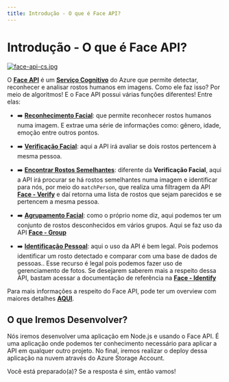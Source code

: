 ```yaml
---
title: Introdução - O que é Face API?
---
```


# Introdução - O que é Face API?

[![face-api-cs.jpg](https://i.postimg.cc/50PDbW4R/face-api-cs.jpg)](https://postimg.cc/phFsJ7nf)

O **[Face API](https://azure.microsoft.com/services/cognitive-services/face/?WT.mc_id=ai_nodejs-workshop-gllemos)** é um **[Serviço Cognitivo](https://azure.microsoft.com/services/cognitive-services/?WT.mc_id=ai_nodejs-workshop-gllemos)** do Azure que permite detectar, reconhecer e analisar rostos humanos em imagens. Como ele faz isso? Por meio de algoritmos! E o Face API possui várias funções diferentes! Entre elas:

* ➡️ **[Reconhecimento Facial](https://docs.microsoft.com/azure/cognitive-services/face/overview?WT.mc_id=ai_nodejs-workshop-gllemos#face-detection)**: que permite reconhecer rostos humanos numa imagem. E extrae uma série de informações como: gênero, idade, emoção entre outros pontos.

* ➡️ **[Verificação Facial](https://docs.microsoft.com/azure/cognitive-services/face/overview?WT.mc_id=ai_nodejs-workshop-gllemos#face-verification)**: aqui a API irá avaliar se dois rostos pertencem à mesma pessoa.

* ➡️ **[Encontrar Rostos Semelhantes](https://westus.dev.cognitive.microsoft.com/docs/services/563879b61984550e40cbbe8d/operations/563879b61984550f3039523a?WT.mc_id=ai_nodejs-workshop-gllemos)**: diferente da **Verificação Facial**, aqui a API irá procurar se há rostos semelhantes numa imagem e identificar para nós, por meio do `matchPerson`, que realiza uma filtragem da API **[Face - Verify](http://bit.ly/2MdKgsD)** e daí retorna uma lista de rostos que sejam parecidos e se pertencem a mesma pessoa.

* ➡️ **[Agrupamento Facial](https://docs.microsoft.com/azure/cognitive-services/face/overview?WT.mc_id=ai_nodejs-workshop-gllemos#face-grouping)**: como o próprio nome diz, aqui podemos ter um conjunto de rostos desconhecidos em vários grupos. Aqui se faz uso da API **[Face - Group](https://westus.dev.cognitive.microsoft.com/docs/services/563879b61984550e40cbbe8d/operations/563879b61984550f30395238?WT.mc_id=ai_nodejs-workshop-gllemos)**

* ➡️ **[Identificação Pessoal](https://docs.microsoft.com/azure/cognitive-services/face/overview?WT.mc_id=ai_nodejs-workshop-gllemos#person-identification)**: aqui o uso da API é bem legal. Pois podemos identificar um rosto detectado e comparar com uma base de dados de pessoas.. Esse recurso é legal pois podemos fazer uso de gerenciamento de fotos. Se desejarem saberem mais a respeito dessa API, bastam acessar a documentação de referência na **[Face - Identify](https://westus.dev.cognitive.microsoft.com/docs/services/563879b61984550e40cbbe8d/operations/563879b61984550f30395239)**

Para mais informações a respeito do Face API, pode ter um overview com maiores detalhes **[AQUI](https://docs.microsoft.com/azure/cognitive-services/face/overview?WT.mc_id=ai_nodejs-workshop-gllemos)**.

## O que Iremos Desenvolver?

Nós iremos desenvolver uma aplicação em Node.js e usando o Face API. É uma aplicação onde podemos ter conhecimento necessário para aplicar a API em qualquer outro projeto. No final, iremos realizar o deploy dessa aplicação na nuvem através do Azure Storage Account.

Você está preparado(a)? Se a resposta é sim, então vamos!
